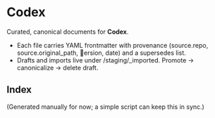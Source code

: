 <!-- status: stub; target: 150+ words -->
<!-- status: stub; target: 150+ words -->
<!-- status: stub; target: 150+ words -->
# Codex

Curated, canonical documents for **Codex**.
- Each file carries YAML frontmatter with provenance (source.repo, source.original_path, ersion, date) and a supersedes list.
- Drafts and imports live under \/staging/_imported\. Promote → canonicalize → delete draft.

## Index
(Generated manually for now; a simple script can keep this in sync.)




